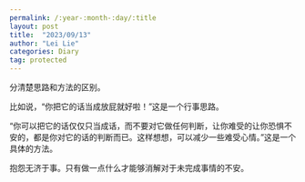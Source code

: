 ```yaml
---
permalink: /:year-:month-:day/:title
layout: post
title:  "2023/09/13"
author: "Lei Lie"
categories: Diary
tag: protected
---
```


分清楚思路和方法的区别。

比如说，“你把它的话当成放屁就好啦！”这是一个行事思路。

“你可以把它的话仅仅只当成话，而不要对它做任何判断，让你难受的让你恐惧不安的，都是你对它的话的判断而已。这样想想，可以减少一些难受心情。”这是一个具体的方法。

抱怨无济于事。只有做一点什么才能够消解对于未完成事情的不安。